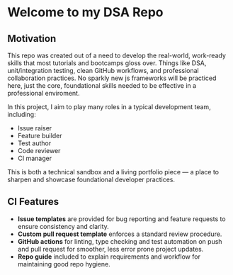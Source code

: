 # Welcome to my DSA Repo

## Motivation

This repo was created out of a need to develop the real-world, work-ready skills that most tutorials and bootcamps gloss over. Things like DSA, unit/integration testing, clean GitHub workflows, and professional collaboration practices. No sparkly new js frameworks will be practiced here, just the core, foundational skills needed to be effective in a professional enviroment.

In this project, I aim to play many roles in a typical development team, including:

- Issue raiser
- Feature builder
- Test author
- Code reviewer
- CI manager

This is both a technical sandbox and a living portfolio piece — a place to sharpen and showcase foundational developer practices.

## CI Features

- **Issue templates** are provided for bug reporting and feature requests to ensure consistency and clarity.
- **Custom pull request template** enforces a standard review procedure.
- **GitHub actions** for linting, type checking and test automation on push and pull request for smoother, less error prone project updates.
- **Repo guide** included to explain requirements and workflow for maintaining good repo hygiene.
